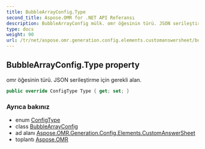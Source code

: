 ```yaml
---
title: BubbleArrayConfig.Type
second_title: Aspose.OMR for .NET API Referansı
description: BubbleArrayConfig mülk. omr öğesinin türü. JSON serileştirme için gerekli alan.
type: docs
weight: 90
url: /tr/net/aspose.omr.generation.config.elements.customanswersheet/bubblearrayconfig/type/
---
```

## BubbleArrayConfig.Type property

omr öğesinin türü. JSON serileştirme için gerekli alan.

```csharp
public override ConfigType Type { get; set; }
```

### Ayrıca bakınız

* enum [ConfigType](../../../aspose.omr.generation.config.enums/configtype/)
* class [BubbleArrayConfig](../)
* ad alanı [Aspose.OMR.Generation.Config.Elements.CustomAnswerSheet](../../bubblearrayconfig/)
* toplantı [Aspose.OMR](../../../)


